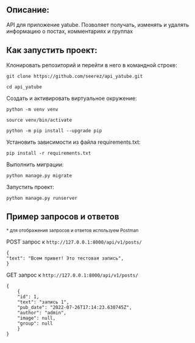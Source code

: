## Описание:
API для приложение yatube. Позволяет получать, изменять и удалять информацию о постах, комментариях и группах
## Как запустить проект:
Клонировать репозиторий и перейти в него в командной строке:
```
git clone https://github.com/seerez/api_yatube.git
```
```
cd api_yatube
```
Cоздать и активировать виртуальное окружение:
```
python -m venv venv
```
```
source venv/bin/activate
```
```
python -m pip install --upgrade pip
```
Установить зависимости из файла requirements.txt:
```
pip install -r requirements.txt
```
Выполнить миграции:
```
python manage.py migrate
```
Запустить проект:
```
python manage.py runserver
```
## Пример запросов и ответов
<sub>* для отображения запросов и ответов используем Postman</sub>

POST запрос к ```http://127.0.0.1:8000/api/v1/posts/```
```
{
"text": "Всем привет! Это тестовая запись",
}
```
GET запрос к ```http://127.0.0.1:8000/api/v1/posts/```
```
{
    {
    "id": 1,
    "text": "запись 1",
    "pub_date": "2022-07-26T17:14:23.630745Z",
    "author": "admin",
    "image": null,
    "group": null
    }
}
```